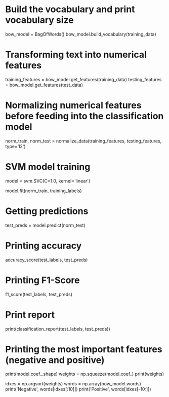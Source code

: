 # Build the vocabulary and print vocabulary size
bow_model = BagOfWords()
bow_model.build_vocabulary(training_data)

# Transforming text into numerical features
training_features = bow_model.get_features(training_data)
testing_features = bow_model.get_features(test_data)

# Normalizing numerical features before feeding into the classification model
norm_train, norm_test = normalize_data(training_features, testing_features, type='l2')

# SVM model training
model = svm.SVC(C=1.0, kernel='linear')

model.fit(norm_train, training_labels)

# Getting predictions
test_preds = model.predict(norm_test)

# Printing accuracy
accuracy_score(test_labels, test_preds)

# Printing F1-Score
f1_score(test_labels, test_preds)

# Print report
print(classification_report(test_labels, test_preds))


# Printing the most important features (negative and positive)
print(model.coef_.shape)
weights = np.squeeze(model.coef_)
print(weights)

idxes = np.argsort(weights)
words = np.array(bow_model.words)
print('Negative', words[idxes[:10]])
print('Positive', words[idxes[-10:]])
